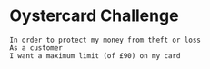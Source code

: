 # Oystercard Challenge
```
In order to protect my money from theft or loss
As a customer
I want a maximum limit (of £90) on my card
```
